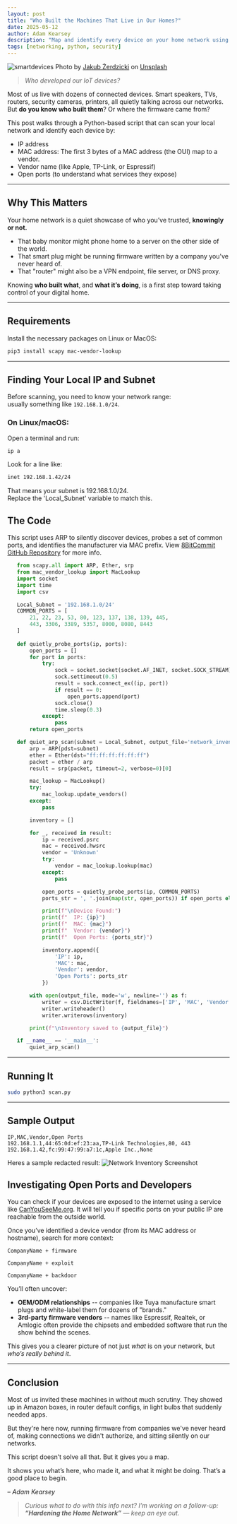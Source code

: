 ```yaml
---
layout: post
title: "Who Built the Machines That Live in Our Homes?"
date: 2025-05-12
author: Adam Kearsey
description: "Map and identify every device on your home network using a stealth Python script. Learn who built them and what they’re doing."
tags: [networking, python, security]
---
```




![smartdevices](/assets/img/smart_devices.jpg)
Photo by <a href="https://unsplash.com/@jakubzerdzicki?utm_content=creditCopyText&utm_medium=referral&utm_source=unsplash">Jakub Żerdzicki</a> on <a href="https://unsplash.com/photos/a-computer-keyboard-light-bulbs-and-other-electronics-on-a-purple-and-yellow-background-3Ik3JMp7Woo?utm_content=creditCopyText&utm_medium=referral&utm_source=unsplash">Unsplash</a>
      
> *Who developed our IoT devices?*

Most of us live with dozens of connected devices. Smart speakers, TVs, routers, security cameras, printers, all quietly talking across our networks. But **do you know who built them**? Or where the firmware came from?

This post walks through a Python-based script that can scan your local network and identify each device by:
- IP address
- MAC address: The first 3 bytes of a MAC address (the OUI) map to a vendor.
- Vendor name (like Apple, TP-Link, or Espressif)
- Open ports (to understand what services they expose)

---
##  Why This Matters

Your home network is a quiet showcase of who you’ve trusted, **knowingly or not.**

- That baby monitor might phone home to a server on the other side of the world.
- That smart plug might be running firmware written by a company you've never heard of.
- That "router" might also be a VPN endpoint, file server, or DNS proxy.

Knowing **who built what**, and **what it’s doing**, is a first step toward taking control of your digital home.


---

## Requirements

Install the necessary packages on Linux or MacOS:

```bash
pip3 install scapy mac-vendor-lookup
```
---

## Finding Your Local IP and Subnet

Before scanning, you need to know your network range:  
usually something like `192.168.1.0/24`.

### On Linux/macOS:
Open a terminal and run:

 ```bash 
 ip a
 ```


Look for a line like:

```bash
inet 192.168.1.42/24
```
That means your subnet is 192.168.1.0/24.   
Replace the 'Local_Subnet' variable to match this.


## The Code
This script uses ARP to silently discover devices, probes a set of common ports, and identifies the manufacturer via MAC prefix. View [8BitCommit GitHub Repository](https://github.com/8bitcommit/Home_Network) for more info.

 ```python
    from scapy.all import ARP, Ether, srp
    from mac_vendor_lookup import MacLookup
    import socket
    import time
    import csv

    Local_Subnet = '192.168.1.0/24'
    COMMON_PORTS = [
        21, 22, 23, 53, 80, 123, 137, 138, 139, 445,
        443, 3306, 3389, 5357, 8000, 8080, 8443
    ]
    
    def quietly_probe_ports(ip, ports):
        open_ports = []
        for port in ports:
            try:
                sock = socket.socket(socket.AF_INET, socket.SOCK_STREAM)
                sock.settimeout(0.5)
                result = sock.connect_ex((ip, port))
                if result == 0:
                    open_ports.append(port)
                sock.close()
                time.sleep(0.3)
            except:
                pass
        return open_ports

    def quiet_arp_scan(subnet = Local_Subnet, output_file='network_inventory.csv'):
        arp = ARP(pdst=subnet)
        ether = Ether(dst="ff:ff:ff:ff:ff:ff")
        packet = ether / arp
        result = srp(packet, timeout=2, verbose=0)[0]

        mac_lookup = MacLookup()
        try:
            mac_lookup.update_vendors()
        except:
            pass

        inventory = []

        for _, received in result:
            ip = received.psrc
            mac = received.hwsrc
            vendor = 'Unknown'
            try:
                vendor = mac_lookup.lookup(mac)
            except:
                pass

            open_ports = quietly_probe_ports(ip, COMMON_PORTS)
            ports_str = ', '.join(map(str, open_ports)) if open_ports else 'None'

            print(f"\nDevice Found:")
            print(f"  IP: {ip}")
            print(f"  MAC: {mac}")
            print(f"  Vendor: {vendor}")
            print(f"  Open Ports: {ports_str}")

            inventory.append({
                'IP': ip,
                'MAC': mac,
                'Vendor': vendor,
                'Open Ports': ports_str
            })

        with open(output_file, mode='w', newline='') as f:
            writer = csv.DictWriter(f, fieldnames=['IP', 'MAC', 'Vendor', 'Open Ports'])
            writer.writeheader()
            writer.writerows(inventory)

        print(f"\nInventory saved to {output_file}")

    if __name__ == '__main__':
        quiet_arp_scan()

```
---

## Running It

```bash
sudo python3 scan.py
```

---

## Sample Output

```csv
IP,MAC,Vendor,Open Ports
192.168.1.1,44:65:0d:ef:23:aa,TP-Link Technologies,80, 443
192.168.1.42,fc:99:47:99:a7:1c,Apple Inc.,None
```
Heres a sample redacted result:
![Network Inventory Screenshot](/assets/img/Network_Inventory.png)

## Investigating Open Ports and Developers


You can check if your devices are exposed to the internet using a service like [CanYouSeeMe.org](https://canyouseeme.org). It will tell you if specific ports on your public IP are reachable from the outside world.

Once you’ve identified a device vendor (from its MAC address or hostname), search for more context:
    
    CompanyName + firmware

    CompanyName + exploit

    CompanyName + backdoor
    

You’ll often uncover:

- **OEM/ODM relationships** -- companies like Tuya manufacture smart plugs and white-label them for dozens of "brands."
- **3rd-party firmware vendors** -- names like Espressif, Realtek, or Amlogic often provide the chipsets and embedded software that run the show behind the scenes.

This gives you a clearer picture of not just *what* is on your network, but *who’s really behind it*.

---
## Conclusion

Most of us invited these machines in without much scrutiny. They showed up in Amazon boxes, in router default configs, in light bulbs that suddenly needed apps.

But they're here now, running firmware from companies we've never heard of, making connections we didn't authorize, and sitting silently on our networks.

This script doesn’t solve all that. But it gives you a map.

It shows you what’s here, who made it, and what it might be doing. That’s a good place to begin.

*– Adam Kearsey*

>*Curious what to do with this info next? I’m working on a follow-up:  **“Hardening the Home Network”** — keep an eye out.*

